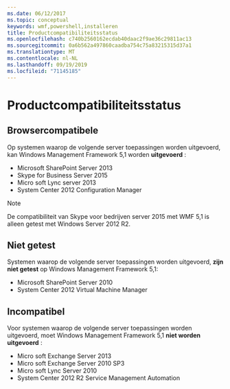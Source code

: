 ```yaml
---
ms.date: 06/12/2017
ms.topic: conceptual
keywords: wmf,powershell,installeren
title: Productcompatibiliteitsstatus
ms.openlocfilehash: c740b2560162ecdab40daac2f9ae36c29811ac13
ms.sourcegitcommit: 0a6b562a497860caadba754c75a83215315d37a1
ms.translationtype: MT
ms.contentlocale: nl-NL
ms.lasthandoff: 09/19/2019
ms.locfileid: "71145185"
---
```

# <a name="product-compatibility-status"></a>Productcompatibiliteitsstatus

## <a name="compatible"></a>Browsercompatibele

Op systemen waarop de volgende server toepassingen worden uitgevoerd, kan Windows Management Framework 5,1 worden **uitgevoerd** :

- Microsoft SharePoint Server 2013
- Skype for Business Server 2015
- Micro soft Lync server 2013
- System Center 2012 Configuration Manager

> [!NOTE]
> De compatibiliteit van Skype voor bedrijven server 2015 met WMF 5,1 is alleen getest met Windows Server 2012 R2.

## <a name="not-tested"></a>Niet getest

Systemen waarop de volgende server toepassingen worden uitgevoerd, **zijn niet getest** op Windows Management Framework 5,1:

- Microsoft SharePoint Server 2010
- System Center 2012 Virtual Machine Manager

## <a name="incompatible"></a>Incompatibel

Voor systemen waarop de volgende server toepassingen worden uitgevoerd, moet Windows Management Framework 5,1 **niet worden uitgevoerd** :

- Micro soft Exchange Server 2013
- Micro soft Exchange Server 2010 SP3
- Micro soft Lync Server 2010
- System Center 2012 R2 Service Management Automation

